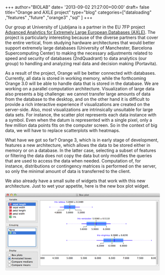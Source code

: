 +++
author="BIOLAB"
date= '2013-09-02 21:27:00+00:00'
draft= false
title="Orange and AXLE project"
type="blog"
categories=["dataloading" ,"features" ,"future" ,"orange3" ,"sql" ]
+++

Our group at University of Ljubljana is a partner in the EU 7FP project [Advanced Analytics for Extremely Large European Databases (AXLE)](http://axleproject.eu/). The project is particularly interesting because of the diverse partners that cover the entire vertical, from studying hardware architectures that would better support extremely large databases (University of Manchester, Barcelona Supercomputing Center) to making the necessary adjustments related to speed and security of databases (2ndQuadrant) to data analytics (our group) to handling and analyzing real data and decision making (Portavita).

As a result of the project, Orange will be better connected with databases. Currently, all data is stored in working memory, while the forthcoming Orange 3.0 will be able to handle data that is stored in the database. We are working on a parallel computation architecture. Visualization of large data also presents a big challenge: we cannot transfer large amounts of data from the database to the desktop, and on the other hand it is difficult to provide a rich interactive experience if visualizations are created on the server-side. Also, most visualizations are intrinsically unsuitable for large data sets. For instance, the scatter plot represents each data instance with a symbol. Even when the datum is represented with a single pixel, only a few million data points fits on the computer screen. So in the context of big data, we will have to replace scatterplots with heatmaps.

What have we got so far? Orange 3, which is in early stage of development, features a new architecture, which allows the data to be stored either in memory or on a database. In the latter case, selecting a subset of features or filtering the data does not copy the data but only modifies the queries that are used to access the data when needed. Computation of, for instance, distributions or contingency matrices is performed on the server, so only the minimal amount of data is transferred to the client.

We also already have a small suite of widgets that work with this new architecture. Just to wet your appetite, here is the new box plot widget.

![](/images/2013/09/02/boxplot-orange30.png__620x311_q95_crop_upscale.png)


